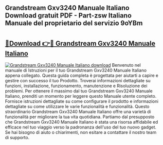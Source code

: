 ## Grandstream Gxv3240 Manuale Italiano Download gratuit PDF - Part-zsw Italiano Manuale del proprietario del servizio 9oYBm

# <h2><a href="http://dfh4m5.blite.top/?on=Grandstream+Gxv3240+Manuale+Italiano">🔗Download 👉🔴 Grandstream Gxv3240 Manuale Italiano</a></h2>

[![Grandstream Gxv3240 Manuale Italiano download](https://i.imgur.com/lujVjoI.png)](http://dfh4m5.blite.top/?on=Grandstream+Gxv3240+Manuale+Italiano)
Benvenuto nel manuale di Istruzioni per il tuo Grandstream Gxv3240 Manuale Italiano appena collegato. Questa guida completa è progettata per aiutarti a capire e gestire con successo il tuo Prodotto. Troverai informazioni dettagliate su funzioni, installazione, funzionamento, manutenzione e Risoluzione dei problemi. Per ottenere il massimo dal tuo Grandstream Gxv3240 Manuale Italiano, prenditi un momento per leggere questo Manuale utente completo. Fornisce istruzioni dettagliate su come configurare il prodotto e informazioni dettagliate su come utilizzare le varie funzionalità e funzionalità. Questo straordinario Grandstream Gxv3240 Manuale Italiano offre una varietà di funzionalità per migliorare la tua vita quotidiana. Partiamo dal presupposto che Grandstream Gxv3240 Manuale Italiano è stata una risorsa affidabile ed efficace nel tuo viaggio verso la padronanza dell'uso del tuo nuovo gadget. Se hai bisogno di aiuto o chiarimenti, non esitare a contattare il nostro team di supporto.
